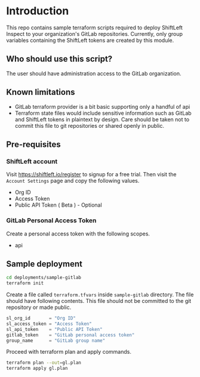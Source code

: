# Introduction

This repo contains sample terraform scripts required to deploy ShiftLeft Inspect to your organization's GitLab repositories. Currently, only group variables containing the ShiftLeft tokens are created by this module.

## Who should use this script?

The user should have administration access to the GitLab organization.

## Known limitations

- GitLab terraform provider is a bit basic supporting only a handful of api
- Terraform state files would include sensitive information such as GitLab and ShiftLeft tokens in plaintext by design. Care should be taken not to commit this file to git repositories or shared openly in public.

## Pre-requisites

### ShiftLeft account

Visit https://shiftleft.io/register to signup for a free trial. Then visit the `Account Settings` page and copy the following values.

- Org ID
- Access Token
- Public API Token ( Beta ) - Optional

### GitLab Personal Access Token

Create a personal access token with the following scopes.

- api

## Sample deployment

```bash
cd deployments/sample-gitlab
terraform init
```

Create a file called `terraform.tfvars` inside `sample-gitlab` directory. The file should have following contents. This file should not be committed to the git repository or made public.

```terraform
sl_org_id       = "Org ID"
sl_access_token = "Access Token"
sl_api_token    = "Public API Token"
gitlab_token    = "GitLab personal access token"
group_name      = "GitLab group name"
```

Proceed with terraform plan and apply commands.

```bash
terraform plan --out=gl.plan
terraform apply gl.plan
```
